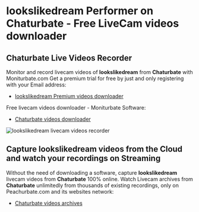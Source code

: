 # lookslikedream Performer on Chaturbate - Free LiveCam videos downloader

## Chaturbate Live Videos Recorder

Monitor and record livecam videos of **lookslikedream** from **Chaturbate** with Moniturbate.com
Get a premium trial for free by just and only registering with your Email address:
* [lookslikedream Premium videos downloader](https://moniturbate.com/request-demo-licence-key.html)

Free livecam videos downloader - Moniturbate Software:
* [Chaturbate videos downloader](https://moniturbate.com/moniturbate-download-software.html)

![lookslikedream livecam videos recorder](https://peachurnet.com/templates/moniturbate-software.png)


## Capture lookslikedream videos from the Cloud and watch your recordings on Streaming

Without the need of downloading a software, capture **lookslikedream** livecam videos from **Chaturbate** 100% online.
Watch Livecam archives from **Chaturbate** unlimitedly from thousands of existing recordings, only on Peachurbate.com and its websites network:
* [Chaturbate videos archives](https://peachurnet.com/)